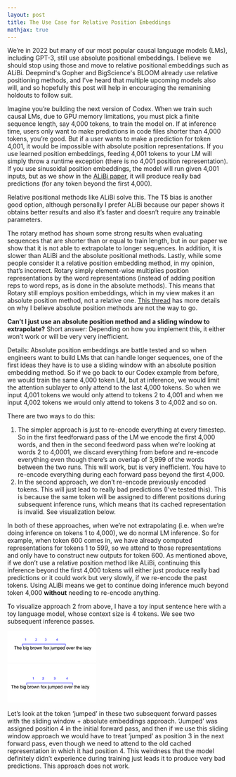 ```yaml
---
layout: post
title: The Use Case for Relative Position Embeddings
mathjax: true
---
```


We’re in 2022 but many of our most popular causal language models (LMs), including GPT-3, still use absolute positional embeddings. I believe we should stop using those and move to relative positional embeddings such as ALiBi. Deepmind's Gopher and BigScience's BLOOM already use relative positioning methods, and I've heard that multiple upcoming models also will, and so hopefully this post will help in encouraging the remanining holdouts to follow suit. 

Imagine you’re building the next version of Codex. When we train such causal LMs, due to GPU memory limitations, you must pick a finite sequence length, say 4,000 tokens, to train the model on.
If at inference time, users only want to make predictions in code files shorter than 4,000 tokens, you’re good. But if a user wants to make a prediction for token 4,001, it would be impossible with absolute position representations. If you use learned position embeddings, feeding 4,001 tokens to your LM will simply throw a runtime exception (there is no 4,001 position representation). If you use sinusoidal position embeddings, the model will run given 4,001 inputs, but as we show in the [ALiBi paper](https://arxiv.org/abs/2108.12409), it will produce really bad predictions (for any token beyond the first 4,000). 

Relative positional methods like ALiBi solve this. The T5 bias is another good option, although personally I prefer ALiBi because our paper shows it obtains better results and also it’s faster and doesn’t require any trainable parameters. 

The rotary method has shown some strong results when evaluating sequences that are shorter than or equal to train length, but in our paper we show that it is not able to extrapolate to longer sequences. In addition, it is slower than ALiBi and the absolute positional methods. Lastly, while some people consider it a relative position embedding method, in my opinion, that’s incorrect. Rotary simply element-wise multiplies position representations by the word representations (instead of adding position reps to word reps, as is done in the absolute methods). This means that Rotary still employs position embeddings, which in my view makes it an absolute position method, not a relative one. [This thread](https://twitter.com/OfirPress/status/1435690039925567489) has more details on why I believe absolute position methods are not the way to go. 


**Can’t I just use an absolute position method and a sliding window to extrapolate?**
Short answer: Depending on how you implement this, it either won’t work or will be very very inefficient. 


Details: 
Absolute position embeddings are battle tested and so when engineers want to build LMs that can handle longer sequences, one of the first ideas they have is to use a sliding window with an absolute position embedding method. 
So if we go back to our Codex example from before, we would train the same 4,000 token LM, but at inference, we would limit the attention sublayer to only attend to the last 4,000 tokens. So when we input 4,001 tokens we would only attend to tokens 2 to 4,001 and when we input 4,002 tokens we would only attend to tokens 3 to 4,002 and so on. 

There are two ways to do this:
1. The simpler approach is just to re-encode everything at every timestep. So in the first feedforward pass of the LM we encode the first 4,000 words, and then in the second feedword pass when we’re looking at words 2 to 4,0001, we discard everything from before and re-encode everything even though there’s an overlap of 3,999 of the words between the two runs. This will work, but is very inefficient. You have to re-encode everything during each forward pass beyond the first 4,000. 
2. In the second approach, we don’t re-encode previously encoded tokens. This will just lead to really bad predictions (I’ve tested this). This is because the same token will be assigned to different positions during subsequent inference runs, which means that its cached representation is invalid. See visualization below. 


In both of these approaches, when we’re not extrapolating (i.e. when we’re doing inference on tokens 1 to 4,000), we do normal LM inference. So for example, when token 600 comes in, we have already computed representations for tokens 1 to 599, so we attend to those representations and only have to construct new outputs for token 600. 
As mentioned above, if we don’t use a relative position method like ALiBi, continuing this inference beyond the first 4,000 tokens will either just produce really bad predictions or it could work but very slowly, if we re-encode the past tokens. 
Using ALiBi means we get to continue doing inference much beyond token 4,000 **without** needing to re-encode anything. 


To visualize approach 2 from above, I have a toy input sentence here with a toy language model, whose context size is 4 tokens. We see two subsequent inference passes. 

<div class="imgcap">
<img src="/images/relposmemo/OnPaste.20221028-183651.png" width="40%" height="40%">
</div> 

<div class="imgcap">
<img src="/images/relposmemo/OnPaste.20221028-183806.png" width="40%" height="40%">
</div> 

Let’s look at the token ‘jumped’ in these two subsequent forward passes with the sliding window + absolute embeddings approach. 
‘Jumped’ was assigned position 4 in the initial forward pass, and then if we use this sliding window approach we would have to treat ‘jumped’ as position 3 in the next forward pass, even though we need to attend to the old cached representation in which it had position 4. This weirdness that the model definitely didn’t experience during training just leads it to produce very bad predictions. This approach does not work. 

